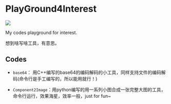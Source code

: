 # PlayGround4Interest

[![](https://img.shields.io/badge/README-en-yellow)](README.en.md)

My codes playground for interest.

想到啥写啥工具，有意思。

## Codes 

* `base64`： 用C++编写的base64的编码解码的小工具，同样支持文件的编码解码(命令行是手工编写的，所以能用就行！)

* `Component2Image`：用python编写的用一系列小图合成一张完整大图的工具，命令行运行，效果海星，效率一般，just for fun~